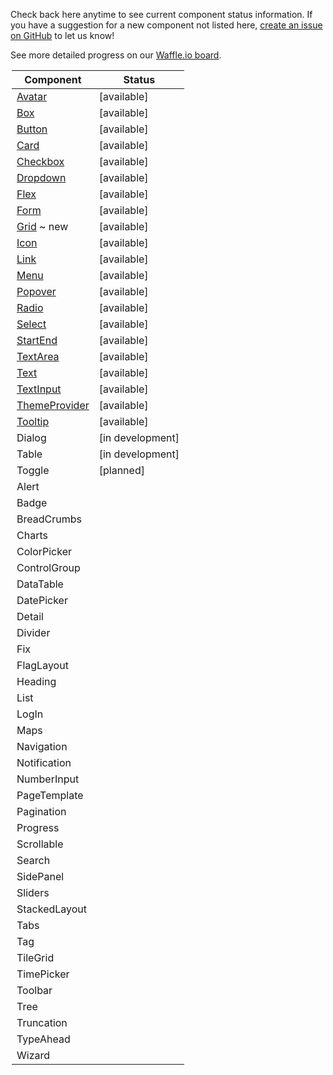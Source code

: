 Check back here anytime to see current component status information.
If you have a suggestion for a new component not listed here, [create an issue on GitHub](https://github.com/mineral-ui/mineral-ui/issues) to let us know!

See more detailed progress on our [Waffle.io board](https://waffle.io/mineral-ui/mineral-ui).

<Legend />

<!--
Labels:
  ~ new
  ~ experimental

Statuses:
  [available]
  [planned]
  [in development]
  [deprecated]
-->

| Component                                   | Status           |
|---------------------------------------------|------------------|
| [Avatar](/components/avatar)                | [available]      |
| [Box](/components/box)                      | [available]      |
| [Button](/components/button)                | [available]      |
| [Card](/components/card)                    | [available]      |
| [Checkbox](/components/checkbox)            | [available]      |
| [Dropdown](/components/dropdown)            | [available]      |
| [Flex](/components/flex)                    | [available]      |
| [Form](/components/form-field)              | [available]      |
| [Grid](/components/grid) ~ new              | [available]      |
| [Icon](/components/icon)                    | [available]      |
| [Link](/components/link)                    | [available]      |
| [Menu](/components/menu)                    | [available]      |
| [Popover](/components/popover)              | [available]      |
| [Radio](/components/radio)                  | [available]      |
| [Select](/components/select)                | [available]      |
| [StartEnd](/components/start-end)           | [available]      |
| [TextArea](/components/text-area)           | [available]      |
| [Text](/components/text)                    | [available]      |
| [TextInput](/components/text-input)         | [available]      |
| [ThemeProvider](/components/theme-provider) | [available]      |
| [Tooltip](/components/tooltip)              | [available]      |
| Dialog                                      | [in development] |
| Table                                       | [in development] |
| Toggle                                      | [planned]        |
| Alert                                       |                  |
| Badge                                       |                  |
| BreadCrumbs                                 |                  |
| Charts                                      |                  |
| ColorPicker                                 |                  |
| ControlGroup                                |                  |
| DataTable                                   |                  |
| DatePicker                                  |                  |
| Detail                                      |                  |
| Divider                                     |                  |
| Fix                                         |                  |
| FlagLayout                                  |                  |
| Heading                                     |                  |
| List                                        |                  |
| LogIn                                       |                  |
| Maps                                        |                  |
| Navigation                                  |                  |
| Notification                                |                  |
| NumberInput                                 |                  |
| PageTemplate                                |                  |
| Pagination                                  |                  |
| Progress                                    |                  |
| Scrollable                                  |                  |
| Search                                      |                  |
| SidePanel                                   |                  |
| Sliders                                     |                  |
| StackedLayout                               |                  |
| Tabs                                        |                  |
| Tag                                         |                  |
| TileGrid                                    |                  |
| TimePicker                                  |                  |
| Toolbar                                     |                  |
| Tree                                        |                  |
| Truncation                                  |                  |
| TypeAhead                                   |                  |
| Wizard                                      |                  |
